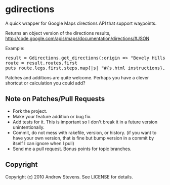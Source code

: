 <h1>gdirections</h1>

A quick wrapper for Google Maps directions API that support waypoints.

Returns an object version of the directions results, http://code.google.com/apis/maps/documentation/directions/#JSON

Example:
<pre>
result = Gdirections.get_directions(:origin => "Bevely Hills, CA 90210", :destination => "Minneapolis, MN 55141")
route = result.routes.first
puts route.legs.first.steps.map{|s| "#{s.html_instructions}, #{s.distance.text}"}
</pre>

Patches and additions are quite welcome. Perhaps you have a clever shortcut or calculation you could add?

<h2>Note on Patches/Pull Requests</h2>
 
* Fork the project.
* Make your feature addition or bug fix.
* Add tests for it. This is important so I don't break it in a
  future version unintentionally.
* Commit, do not mess with rakefile, version, or history.
  (if you want to have your own version, that is fine but bump version in a commit by itself I can ignore when I pull)
* Send me a pull request. Bonus points for topic branches.

<h2>Copyright</h2>

Copyright (c) 2010 Andrew Stevens. See LICENSE for details.
